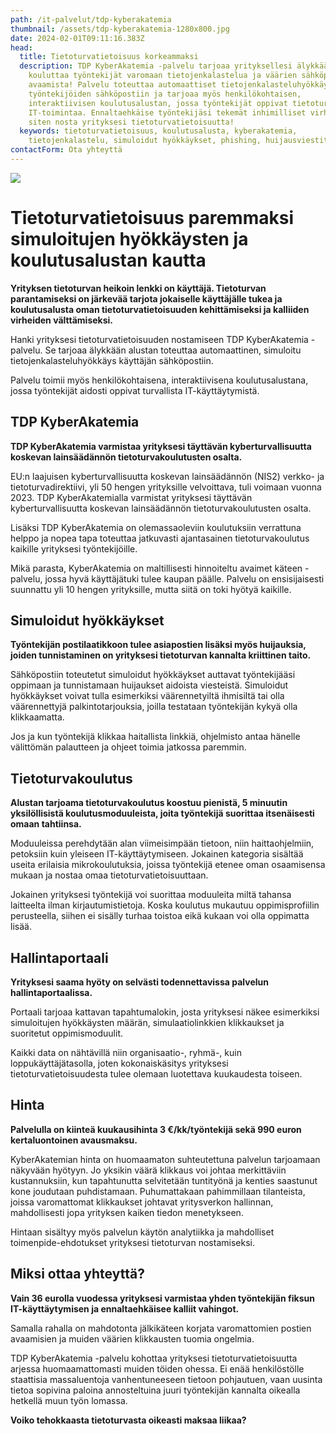 ```yaml
---
path: /it-palvelut/tdp-kyberakatemia
thumbnail: /assets/tdp-kyberakatemia-1280x800.jpg
date: 2024-02-01T09:11:16.383Z
head:
  title: Tietoturvatietoisuus korkeammaksi
  description: TDP KyberAkatemia -palvelu tarjoaa yrityksellesi älykkään alustan
    kouluttaa työntekijät varomaan tietojenkalastelua ja väärien sähköpostien
    avaamista! Palvelu toteuttaa automaattiset tietojenkalasteluhyökkäykset
    työntekijöiden sähköpostiin ja tarjoaa myös henkilökohtaisen,
    interaktiivisen koulutusalustan, jossa työntekijät oppivat tietoturvallista
    IT-toimintaa. Ennaltaehkäise työntekijäsi tekemät inhimilliset virheet ja
    siten nosta yrityksesi tietoturvatietoisuutta!
  keywords: tietoturvatietoisuus, koulutusalusta, kyberakatemia,
    tietojenkalastelu, simuloidut hyökkäykset, phishing, huijausviestit
contactForm: Ota yhteyttä
---
```

![](/assets/tdp-kyberakatemia-1280x800.jpg)

# Tietoturvatietoisuus paremmaksi simuloitujen hyökkäysten ja koulutusalustan kautta

**Yrityksen tietoturvan heikoin lenkki on käyttäjä. Tietoturvan parantamiseksi on järkevää tarjota jokaiselle käyttäjälle tukea ja koulutusalusta oman tietoturvatietoisuuden kehittämiseksi ja kalliiden virheiden välttämiseksi.**

Hanki yrityksesi tietoturvatietoisuuden nostamiseen TDP KyberAkatemia -palvelu. Se tarjoaa älykkään alustan toteuttaa automaattinen, simuloitu tietojenkalasteluhyökkäys käyttäjän sähköpostiin.

Palvelu toimii myös henkilökohtaisena, interaktiivisena koulutusalustana, jossa työntekijät aidosti oppivat turvallista IT-käyttäytymistä.

## T﻿DP KyberAkatemia

**TDP KyberAkatemia varmistaa yrityksesi täyttävän kyberturvallisuutta koskevan lainsäädännön tietoturvakoulutusten osalta.**

EU:n laajuisen kyberturvallisuutta koskevan lainsäädännön (NIS2) verkko- ja tietoturvadirektiivi, yli 50 hengen yrityksille velvoittava, tuli voimaan vuonna 2023. TDP KyberAkatemialla varmistat yrityksesi täyttävän kyberturvallisuutta koskevan lainsäädännön tietoturvakoulutusten osalta.

Lisäksi TDP KyberAkatemia on olemassaoleviin koulutuksiin verrattuna helppo ja nopea tapa toteuttaa jatkuvasti ajantasainen tietoturvakoulutus kaikille yrityksesi työntekijöille. 

Mikä parasta, KyberAkatemia on maltillisesti hinnoiteltu avaimet käteen -palvelu, jossa hyvä käyttäjätuki tulee kaupan päälle. Palvelu on ensisijaisesti suunnattu yli 10 hengen yrityksille, mutta siitä on toki hyötyä kaikille.

## S﻿imuloidut hyökkäykset

**Työntekijän postilaatikkoon tulee asiapostien lisäksi myös huijauksia, joiden tunnistaminen on yrityksesi tietoturvan kannalta kriittinen taito.** 

Sähköpostiin toteutetut simuloidut hyökkäykset auttavat työntekijääsi oppimaan ja tunnistamaan huijaukset aidoista viesteistä. Simuloidut hyökkäykset voivat tulla esimerkiksi väärennetyiltä ihmisiltä tai olla väärennettyjä palkintotarjouksia, joilla testataan työntekijän kykyä olla klikkaamatta. 

Jos ja kun työntekijä klikkaa haitallista linkkiä, ohjelmisto antaa hänelle välittömän palautteen ja ohjeet toimia jatkossa paremmin.

## T﻿ietoturvakoulutus

**Alustan tarjoama tietoturvakoulutus koostuu pienistä, 5 minuutin yksilöllisistä koulutusmoduuleista, joita työntekijä suorittaa itsenäisesti omaan tahtiinsa.**

Moduuleissa perehdytään alan viimeisimpään tietoon, niin haittaohjelmiin, petoksiin kuin yleiseen IT-käyttäytymiseen. Jokainen kategoria sisältää useita erilaisia mikrokoulutuksia, joissa työntekijä etenee oman osaamisensa mukaan ja nostaa omaa tietoturvatietoisuuttaan.

Jokainen yrityksesi työntekijä voi suorittaa moduuleita miltä tahansa laitteelta ilman kirjautumistietoja. Koska koulutus mukautuu oppimisprofiilin perusteella, siihen ei sisälly turhaa toistoa eikä kukaan voi olla oppimatta lisää.

## H﻿allintaportaali

**Yrityksesi saama hyöty on selvästi todennettavissa palvelun hallintaportaalissa.** 

Portaali tarjoaa kattavan tapahtumalokin, josta yrityksesi näkee esimerkiksi simuloitujen hyökkäysten määrän, simulaatiolinkkien klikkaukset ja suoritetut oppimismoduulit. 

Kaikki data on nähtävillä niin organisaatio-, ryhmä-, kuin loppukäyttäjätasolla, joten kokonaiskäsitys yrityksesi tietoturvatietoisuudesta tulee olemaan luotettava kuukaudesta toiseen.

## H﻿inta

**Palvelulla on kiinteä kuukausihinta 3 €/kk/työntekijä sekä 990 euron kertaluontoinen avausmaksu.**

KyberAkatemian hinta on huomaamaton suhteutettuna palvelun tarjoamaan näkyvään hyötyyn. Jo yksikin väärä klikkaus voi johtaa merkittäviin kustannuksiin, kun tapahtunutta selvitetään tuntityönä ja kenties saastunut kone joudutaan puhdistamaan. Puhumattakaan pahimmillaan tilanteista, joissa varomattomat klikkaukset johtavat yritysverkon hallinnan, mahdollisesti jopa yrityksen kaiken tiedon menetykseen. 

H﻿intaan sisältyy myös palvelun käytön analytiikka  ja mahdolliset toimenpide-ehdotukset yrityksesi tietoturvan nostamiseksi.

## M﻿iksi ottaa yhteyttä?

**Vain 36 eurolla vuodessa yrityksesi varmistaa yhden työntekijän fiksun IT-käyttäytymisen ja ennaltaehkäisee kalliit vahingot.**

Samalla rahalla on mahdotonta jälkikäteen korjata varomattomien postien avaamisien ja muiden väärien klikkausten tuomia ongelmia.

TDP KyberAkatemia -palvelu kohottaa yrityksesi tietoturvatietoisuutta arjessa huomaamattomasti muiden töiden ohessa. Ei enää henkilöstölle staattisia massaluentoja vanhentuneeseen tietoon pohjautuen, vaan uusinta tietoa sopivina paloina annosteltuina juuri työntekijän kannalta oikealla hetkellä muun työn lomassa.

**V﻿oiko tehokkaasta tietoturvasta oikeasti maksaa liikaa?**